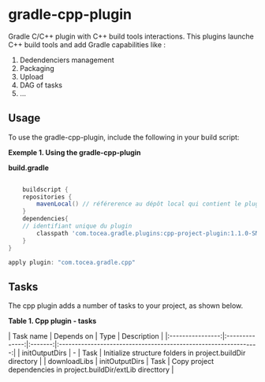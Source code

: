 # gradle-cpp-plugin
Gradle C/C++ plugin with C++ build tools interactions. This plugins launche C++ build tools and add Gradle capabilities like :

1. Dedendenciers management
2. Packaging
3. Upload
4. DAG of tasks
5. …

## Usage
To use the gradle-cpp-plugin, include the following in your build script:

**Exemple 1. Using the gradle-cpp-plugin**

**build.gradle**


```groovy
   
    buildscript {
    repositories { 
        mavenLocal() // référerence au dépôt local qui contient le plugin
    }    
    dependencies{
	// identifiant unique du plugin
        classpath 'com.tocea.gradle.plugins:cpp-project-plugin:1.1.0-SNAPSHOT'
    }
}

apply plugin: "com.tocea.gradle.cpp"
```

## Tasks

The cpp plugin adds a number of tasks to your project, as shown below.

**Table 1. Cpp plugin - tasks**

| Task name        | Depends on     | Type    |  Description                                                    | |:----------------:|:--------------:|:-------:|:---------------------------------------------------------------:|
| initOutputDirs   | -              | Task    | Initialize structure folders in project.buildDir directory      |
| downloadLibs     | initOutputDirs | Task    | Copy project dependencies in project.buildDir/extLib directtory |   


 
    
    
    
    

    






